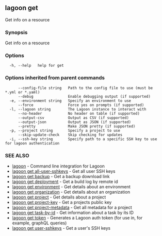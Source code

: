 ## lagoon get

Get info on a resource

### Synopsis

Get info on a resource

### Options

```
  -h, --help   help for get
```

### Options inherited from parent commands

```
      --config-file string   Path to the config file to use (must be *.yml or *.yaml)
      --debug                Enable debugging output (if supported)
  -e, --environment string   Specify an environment to use
      --force                Force yes on prompts (if supported)
  -l, --lagoon string        The Lagoon instance to interact with
      --no-header            No header on table (if supported)
      --output-csv           Output as CSV (if supported)
      --output-json          Output as JSON (if supported)
      --pretty               Make JSON pretty (if supported)
  -p, --project string       Specify a project to use
      --skip-update-check    Skip checking for updates
  -i, --ssh-key string       Specify path to a specific SSH key to use for lagoon authentication
```

### SEE ALSO

* [lagoon](lagoon.md)	 - Command line integration for Lagoon
* [lagoon get all-user-sshkeys](lagoon_get_all-user-sshkeys.md)	 - Get all user SSH keys
* [lagoon get backup](lagoon_get_backup.md)	 - Get a backup download link
* [lagoon get deployment](lagoon_get_deployment.md)	 - Get a build log by remote id
* [lagoon get environment](lagoon_get_environment.md)	 - Get details about an environment
* [lagoon get organization](lagoon_get_organization.md)	 - Get details about an organization
* [lagoon get project](lagoon_get_project.md)	 - Get details about a project
* [lagoon get project-key](lagoon_get_project-key.md)	 - Get a projects public key
* [lagoon get project-metadata](lagoon_get_project-metadata.md)	 - Get all metadata for a project
* [lagoon get task-by-id](lagoon_get_task-by-id.md)	 - Get information about a task by its ID
* [lagoon get token](lagoon_get_token.md)	 - Generates a Lagoon auth token (for use in, for example, graphQL queries)
* [lagoon get user-sshkeys](lagoon_get_user-sshkeys.md)	 - Get a user's SSH keys


